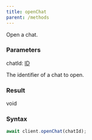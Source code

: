 ```yaml
---
title: openChat
parent: /methods
---
```


Open a chat.<span class="select-none">  </span>

### Parameters 

<div class="flex flex-col gap-3"><div><div class="font-mono" id="p_chatId" data-anchor><span class="font-bold">chatId</span><span class="opacity-50">:</span> <a href="/types/id"  >ID</a></div><div class="pl-3"><div class="no-margin">

The identifier of a chat to open.

</div></div></div></div>

### Result 

<div class="font-mono"><span>void</span></div>

### Syntax

```ts
await client.openChat(chatId);
```



